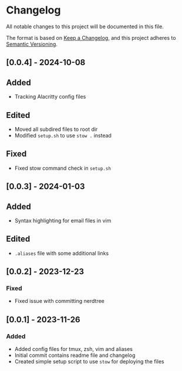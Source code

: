 # Changelog

All notable changes to this project will be documented in this file.

The format is based on [Keep a Changelog](https://keepachangelog.com/en/1.0.0/),
and this project adheres to [Semantic Versioning](https://semver.org/spec/v2.0.0.html).

## [0.0.4] - 2024-10-08
## Added

- Tracking Alacritty config files

## Edited

- Moved all subdired files to root dir
- Modified `setup.sh` to use `stow .` instead

## Fixed

- Fixed stow command check in `setup.sh`

## [0.0.3] - 2024-01-03
## Added

- Syntax highlighting for email files in vim

## Edited

- `.aliases` file with some additional links

## [0.0.2] - 2023-12-23
### Fixed

- Fixed issue with committing nerdtree

## [0.0.1] - 2023-11-26

### Added

- Added config files for tmux, zsh, vim and aliases
- Initial commit contains readme file and changelog
- Created simple setup script to use `stow` for deploying the files
